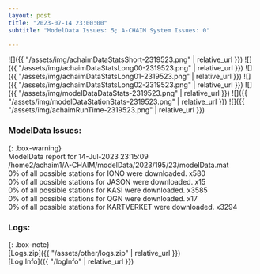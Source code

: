 ```yaml
---
layout: post
title: "2023-07-14 23:00:00"
subtitle: "ModelData Issues: 5; A-CHAIM System Issues: 0"

---
```


![]({{ "/assets/img/achaimDataStatsShort-2319523.png" | relative_url }})
![]({{ "/assets/img/achaimDataStatsLong00-2319523.png" | relative_url }})
![]({{ "/assets/img/achaimDataStatsLong01-2319523.png" | relative_url }})
![]({{ "/assets/img/achaimDataStatsLong02-2319523.png" | relative_url }})
![]({{ "/assets/img/modelDataDataStats-2319523.png" | relative_url }})
![]({{ "/assets/img/modelDataStationStats-2319523.png" | relative_url }})
![]({{ "/assets/img/achaimRunTime-2319523.png" | relative_url }})


### ModelData Issues:  
  
{: .box-warning}  
 ModelData report for 14-Jul-2023 23:15:09   
 /home2/achaim1/A-CHAIM/modelData/2023/195/23/modelData.mat   
 0% of all possible stations for IONO were downloaded. x580   
 0% of all possible stations for JASON were downloaded. x15   
 0% of all possible stations for KASI were downloaded. x3585   
 0% of all possible stations for QGN were downloaded. x17   
 0% of all possible stations for KARTVERKET were downloaded. x3294   
  


### Logs:  
  
{: .box-note}  
[Logs.zip]({{ "/assets/other/logs.zip" | relative_url }})  
[Log Info]({{ "/logInfo" | relative_url }})  
